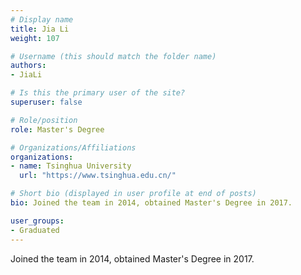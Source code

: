 ```yaml
---
# Display name
title: Jia Li
weight: 107

# Username (this should match the folder name)
authors:
- JiaLi

# Is this the primary user of the site?
superuser: false

# Role/position
role: Master's Degree

# Organizations/Affiliations
organizations:
- name: Tsinghua University
  url: "https://www.tsinghua.edu.cn/"

# Short bio (displayed in user profile at end of posts)
bio: Joined the team in 2014, obtained Master's Degree in 2017.

user_groups:
- Graduated
---
```


Joined the team in 2014, obtained Master's Degree in 2017.